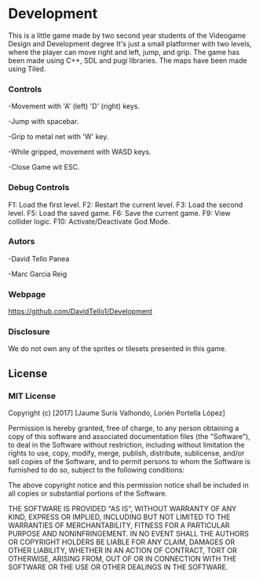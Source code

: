 # Development
This is a little game made by two second year students of the Videogame Design and Development degree It's just a small platformer with two levels, where the player can move right and left, jump, and grip. The game has been made using C++, SDL and pugi libraries. The maps have been made using Tiled.

### Controls
-Movement with 'A' (left) 'D' (right) keys.

-Jump with spacebar.

-Grip to metal net with 'W' key.

-While gripped, movement with WASD keys.

-Close Game wit ESC.

### Debug Controls
F1: Load the first level. F2: Restart the current level. F3: Load the second level. F5: Load the saved game. F6: Save the current game. F9: View collider logic. F10: Activate/Deactivate God Mode.

### Autors
-David Tello Panea

-Marc Garcia Reig

### Webpage
https://github.com/DavidTello1/Development

### Disclosure
We do not own any of the sprites or tilesets presented in this game.


## License
### MIT License

Copyright (c) [2017] [Jaume Surís Valhondo, Lorién Portella López]

Permission is hereby granted, free of charge, to any person obtaining a copy of this software and associated documentation files (the "Software"), to deal in the Software without restriction, including without limitation the rights to use, copy, modify, merge, publish, distribute, sublicense, and/or sell copies of the Software, and to permit persons to whom the Software is furnished to do so, subject to the following conditions:

The above copyright notice and this permission notice shall be included in all copies or substantial portions of the Software.

THE SOFTWARE IS PROVIDED "AS IS", WITHOUT WARRANTY OF ANY KIND, EXPRESS OR IMPLIED, INCLUDING BUT NOT LIMITED TO THE WARRANTIES OF MERCHANTABILITY, FITNESS FOR A PARTICULAR PURPOSE AND NONINFRINGEMENT. IN NO EVENT SHALL THE AUTHORS OR COPYRIGHT HOLDERS BE LIABLE FOR ANY CLAIM, DAMAGES OR OTHER LIABILITY, WHETHER IN AN ACTION OF CONTRACT, TORT OR OTHERWISE, ARISING FROM, OUT OF OR IN CONNECTION WITH THE SOFTWARE OR THE USE OR OTHER DEALINGS IN THE SOFTWARE.
